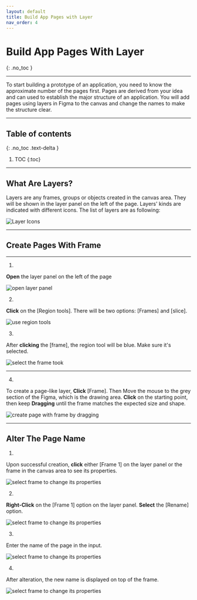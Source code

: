 ```yaml
---
layout: default
title: Build App Pages with Layer
nav_order: 4
---
```


# Build App Pages With Layer
{: .no_toc }

---

To start building a prototype of an application, you need to know the approximate number of the pages first. Pages are derived from your idea and can used to establish the major structure of an application. You will add pages using layers in Figma to the canvas and change the names to make the structure clear.

---

## Table of contents
{: .no_toc .text-delta }

1. TOC
{:toc}

---

## What Are Layers?

Layers are any frames, groups or objects created in the canvas area. They will be shown in the layer panel on the left of the page. Layers' kinds are indicated with different icons. The list of layers are as following: 

![Layer Icons](../../assets/images/set3/3-1-layerIcons.png)

---

## Create Pages With Frame

---

1.
**Open** the layer panel on the left of the page

![open layer panel](../../assets/images/set3/3-2-layerPanel.png)

2.
**Click** on the [Region tools]. There will be two options: [Frames] and [slice].

![use region tools](../../assets/images/set3/3-3-RegionTools.png)

3.
After **clicking** the [frame], the region tool will be blue. Make sure it's selected.

![select the frame took](../../assets/images/set3/3-4-frame.png)

---

4.
To create a page-like layer, **Click** [Frame]. Then Move the mouse to the grey section of the Figma, which is the drawing area. **Click** on the starting point, then keep **Dragging** until the frame matches the expected size and shape.

![create page with frame by dragging](../../assets/images/set3/3-5-drawingFrame.png)

---

## Alter The Page Name

1.
Upon successful creation, **click** either [Frame 1] on the layer panel or the frame in the canvas area to see its properties.

![select frame to change its properties](../../assets/images/set3/3-6.png)

2.
**Right-Click** on the [Frame 1] option on the layer panel. **Select** the [Rename] option. 

![select frame to change its properties](../../assets/images/set3/3-8.png)

3.
Enter the name of the page in the input.

![select frame to change its properties](../../assets/images/set3/3-9.png)

4.
After alteration, the new name is displayed on top of the frame.

![select frame to change its properties](../../assets/images/set3/3-10.png)
